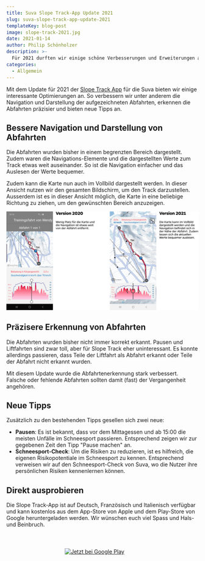 ```yaml
---
title: Suva Slope Track-App Update 2021
slug: suva-slope-track-app-update-2021
templateKey: blog-post
image: slope-track-2021.jpg
date: 2021-01-14
author: Philip Schönholzer
description: >-
  Für 2021 durften wir einige schöne Verbesserungen und Erweiterungen an der Slope Track App von Suva vornehmen.
categories:
  - Allgemein
---
```


Mit dem Update für 2021 der [Slope Track App](/suva-slope-track-app/) für die Suva bieten wir einige interessante Optimierungen an. So verbessern wir unter anderem die Navigation und Darstellung der aufgezeichneten Abfahrten, erkennen die Abfahrten präzisier und bieten neue Tipps an.

## Bessere Navigation und Darstellung von Abfahrten

Die Abfahrten wurden bisher in einem begrenzten Bereich dargestellt. Zudem waren die Navigations-Elemente und die dargestellten Werte zum Track etwas weit auseinander. So ist die Navigation einfacher und das Auslesen der Werte bequemer.

Zudem kann die Karte nun auch im Vollbild dargestellt werden. In dieser Ansicht nutzen wir den gesamten Bildschirm, um den Track darzustellen. Ausserdem ist es in dieser Ansicht möglich, die Karte in eine beliebige Richtung zu ziehen, um den gewünschten Bereich anzuzeigen.

![Vergleich der Abfahrtendarstellung zwischen der Version 2020 und 2021](vergleich-kartendarstellung.png)

## Präzisere Erkennung von Abfahrten

Die Abfahrten wurden bisher nicht immer korrekt erkannt. Pausen und Liftfahrten sind zwar toll, aber für Slope Track eher uninteressant. Es konnte allerdings passieren, dass Teile der Liftfahrt als Abfahrt erkannt oder Teile der Abfahrt nicht erkannt wurden.

Mit diesem Update wurde die Abfahrtenerkennung stark verbessert. Falsche oder fehlende Abfahrten sollten damit (fast) der Vergangenheit angehören.

## Neue Tipps

Zusätzlich zu den bestehenden Tipps gesellen sich zwei neue:

- **Pausen**: Es ist bekannt, dass vor dem Mittagessen und ab 15:00 die meisten Unfälle im Schneesport passieren. Entsprechend zeigen wir zur gegebenen Zeit den Tipp "Pause machen" an.
- **Schneesport-Check**: Um die Risiken zu reduzieren, ist es hilfreich, die eigenen Risikopotentiale im Schneesport zu kennen. Entsprechend verweisen wir auf den Schneesport-Check von Suva, wo die Nutzer ihre persönlichen Risiken kennenlernen können.

## Direkt ausprobieren

Die Slope Track-App ist auf Deutsch, Französisch und Italienisch verfügbar und kann kostenlos aus dem App-Store von Apple und dem Play-Store von Google heruntergeladen werden. Wir wünschen euch viel Spass und Hals- und Beinbruch.

<a href="https://apps.apple.com/ch/app/slope-track/id405253094?mt=8" target="_new_" rel="nofollow noopener noreferrer" style="display:inline-block;overflow:hidden;background:url(https://linkmaker.itunes.apple.com/de-de/badge-lrg.svg?releaseDate=2010-12-20&kind=iossoftware&bubble=ios_apps) no-repeat;width:135px;height:40px;margin: 0.5em;"></a>
<a href='https://play.google.com/store/apps/details?id=ch.suva.slopetrack.beta&pcampaignid=MKT-Other-global-all-co-prtnr-py-PartBadge-Mar2515-1' target="_new" rel="nofollow noopener noreferrer"><img style="height: 2.95em;" alt='Jetzt bei Google Play' class="lazyload" src='https://play.google.com/intl/en_us/badges/images/generic/de_badge_web_generic.png'/></a>
